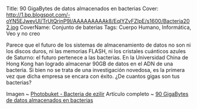 Title: 90 GigaBytes de datos almacenados en bacterias
Cover: http://1.bp.blogspot.com/-oYN5EJweyUI/TrUtQrinP9I/AAAAAAAAAk8/EqIYZvFZlpE/s1600/Bacteria202.jpg
CoverName: Conjunto de baterias
Tags: Cuerpo Humano, Informática, Veo y no creo

Parece que el futuro de los sistemas de almacenamiento de datos no son ni los discos duros, ni las memorias FLASH, ni los cristales cuánticos azules de Saturno: el futuro pertenece a las bacterias. En la Universidad China de Hong Kong han logrado almacenar 90GB de datos en el ADN de una bacteria. Si bien no se trata de una investigación novedosa, es la primera vez que dicha empresa se encara con éxito. ¿De cuantos gigas son tus bacterias?

Imagen ~ [Photobuket - Bacteria de ezilir](http://media.photobucket.com/image/disco%20duro%20de%20%20bacterias/ezilir/Bacteria202.jpg)
Artículo completo ~ [90 GigaBytes de datos almacenados en bacterias](http://www.neoteo.com/90-gigabytes-de-datos-almacenados-en-bacterias)
